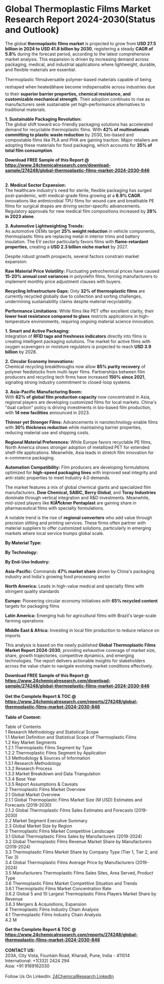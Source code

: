 <h1>Global Thermoplastic Films Market Research Report 2024-2030(Status and Outlook)</h1><p>The global <strong>thermoplastic films market</strong> is projected to grow from <strong>USD 27.5 billion in 2024 to USD 41.8 billion by 2030</strong>, registering a steady <strong>CAGR of 5.8%</strong> during the forecast period, according to the latest comprehensive market analysis. This expansion is driven by increasing demand across packaging, medical, and industrial applications where lightweight, durable, and flexible materials are essential.</p><p>Thermoplastic filmsâversatile polymer-based materials capable of being reshaped when heatedâhave become indispensable across industries due to their <strong>superior barrier properties, chemical resistance, and customizable mechanical strength</strong>. Their adoption continues to rise as manufacturers seek sustainable yet high-performance alternatives to traditional materials.</p><p><strong>1. Sustainable Packaging Revolution:</strong><br>
The global shift toward eco-friendly packaging solutions has accelerated demand for recyclable thermoplastic films. With <strong>42% of multinationals committing to plastic waste reduction</strong> by 2030, bio-based and compostable films like PLA and PHA are gaining traction. Major retailers are adopting these materials for food packaging, which accounts for <strong>35% of total film consumption</strong>.</p><div><b>Download FREE Sample of this Report @ 
            <a href="https://www.24chemicalresearch.com/download-sample/274248/global-thermoplastic-films-market-2024-2030-846">
            https://www.24chemicalresearch.com/download-sample/274248/global-thermoplastic-films-market-2024-2030-846</a></b></div><br><p><strong>2. Medical Sector Expansion:</strong><br>
The healthcare industry's need for sterile, flexible packaging has surged post-pandemic, with medical-grade films growing at a <strong>6.9% CAGR</strong>. Innovations like antimicrobial TPU films for wound care and breathable PE films for surgical drapes are driving sector-specific advancements. Regulatory approvals for new medical film compositions increased by <strong>28% in 2023 alone</strong>.</p><p><strong>3. Automotive Lightweighting Trends:</strong><br>
As automotive OEMs target <strong>25% weight reduction</strong> in vehicle components, thermoplastic films are replacing metal in interior trims and battery insulation. The EV sector particularly favors films with <strong>flame-retardant properties</strong>, creating a <strong>USD 2.3 billion niche market</strong> by 2027.</p><p>Despite robust growth prospects, several factors constrain market expansion:</p><p><strong>Raw Material Price Volatility:</strong> Fluctuating petrochemical prices have caused <strong>15-20% annual cost variances</strong> in polyolefin films, forcing manufacturers to implement monthly price adjustment clauses with buyers.</p><p><strong>Recycling Infrastructure Gaps:</strong> Only <strong>32% of thermoplastic films</strong> are currently recycled globally due to collection and sorting challenges, undermining sustainability claims despite material recyclability.</p><p><strong>Performance Limitations:</strong> While films like PET offer excellent clarity, their <strong>lower heat resistance compared to glass</strong> restricts applications in high-temperature environments, requiring ongoing material science innovation.</p><p><strong>1. Smart and Active Packaging:</strong><br>
Integration of <strong>RFID tags and freshness indicators</strong> directly into films is creating intelligent packaging solutions. The market for active films with oxygen scavengers or moisture regulators is projected to reach <strong>USD 3.9 billion</strong> by 2028.</p><p><strong>2. Circular Economy Innovations:</strong><br>
Chemical recycling breakthroughs now allow <strong>85% purity recovery</strong> of polymer feedstocks from multi-layer films. Partnerships between film producers and recycling tech firms have increased <strong>150% since 2021</strong>, signaling strong industry commitment to closed-loop systems.</p><p><strong>3. Asia-Pacific Manufacturing Boom:</strong><br>
With <strong>62% of global film production capacity</strong> now concentrated in Asia, regional players are developing customized films for local markets. China's "dual carbon" policy is driving investments in bio-based film production, with <strong>14 new facilities</strong> announced in 2023.</p><p><strong>Thinner yet Stronger Films:</strong> Advancements in nanotechnology enable films with <strong>30% thickness reduction</strong> while maintaining barrier properties, reducing material use and shipping costs.</p><p><strong>Regional Material Preferences:</strong> While Europe favors recyclable PE films, North America shows stronger adoption of metallized PET for extended shelf-life applications. Meanwhile, Asia leads in stretch film innovation for e-commerce packaging.</p><p><strong>Automation Compatibility:</strong> Film producers are developing formulations optimized for <strong>high-speed packaging lines</strong> with improved seal integrity and anti-static properties to meet Industry 4.0 demands.</p><p>The market features a mix of global chemical giants and specialized film manufacturers. <strong>Dow Chemical, SABIC, Berry Global</strong>, and <strong>Toray Industries</strong> dominate through vertical integration and R&amp;D investments. Meanwhile, mid-sized players like <strong>KlÃ¶ckner Pentaplast</strong> are gaining share in pharmaceutical films with specialty formulations.</p><p>A notable trend is the rise of <strong>regional converters</strong> who add value through precision slitting and printing services. These firms often partner with material suppliers to offer customized solutions, particularly in emerging markets where local service trumps global scale.</p><p><strong>By Material Type:</strong></p><p><strong>By Technology:</strong></p><p><strong>By End-Use Industry:</strong></p><p><strong>Asia-Pacific:</strong> Commands <strong>47% market share</strong> driven by China's packaging industry and India's growing food processing sector</p><p><strong>North America:</strong> Leads in high-value medical and specialty films with stringent quality standards</p><p><strong>Europe:</strong> Pioneering circular economy initiatives with <strong>65% recycled content</strong> targets for packaging films</p><p><strong>Latin America:</strong> Emerging hub for agricultural films with Brazil's large-scale farming operations</p><p><strong>Middle East &amp; Africa:</strong> Investing in local film production to reduce reliance on imports</p><p>This analysis is based on the newly published <strong>Global Thermoplastic Films Market Report 2024-2030</strong>, providing exhaustive coverage of market size, share, growth trajectories, competitive dynamics, and emerging technologies. The report delivers actionable insights for stakeholders across the value chain to navigate evolving market conditions effectively.</p><div><b>Download FREE Sample of this Report @ 
            <a href="https://www.24chemicalresearch.com/download-sample/274248/global-thermoplastic-films-market-2024-2030-846">
            https://www.24chemicalresearch.com/download-sample/274248/global-thermoplastic-films-market-2024-2030-846</a></b></div><br><div><b>Get the Complete Report & TOC @ 
            <a href="https://www.24chemicalresearch.com/reports/274248/global-thermoplastic-films-market-2024-2030-846">
            https://www.24chemicalresearch.com/reports/274248/global-thermoplastic-films-market-2024-2030-846</a></b></div><br>
            <b>Table of Content:</b><p>Table of Contents<br />
1 Research Methodology and Statistical Scope<br />
1.1 Market Definition and Statistical Scope of Thermoplastic Films<br />
1.2 Key Market Segments<br />
1.2.1 Thermoplastic Films Segment by Type<br />
1.2.2 Thermoplastic Films Segment by Application<br />
1.3 Methodology & Sources of Information<br />
1.3.1 Research Methodology<br />
1.3.2 Research Process<br />
1.3.3 Market Breakdown and Data Triangulation<br />
1.3.4 Base Year<br />
1.3.5 Report Assumptions & Caveats<br />
2 Thermoplastic Films Market Overview<br />
2.1 Global Market Overview<br />
2.1.1 Global Thermoplastic Films Market Size (M USD) Estimates and Forecasts (2019-2030)<br />
2.1.2 Global Thermoplastic Films Sales Estimates and Forecasts (2019-2030)<br />
2.2 Market Segment Executive Summary<br />
2.3 Global Market Size by Region<br />
3 Thermoplastic Films Market Competitive Landscape<br />
3.1 Global Thermoplastic Films Sales by Manufacturers (2019-2024)<br />
3.2 Global Thermoplastic Films Revenue Market Share by Manufacturers (2019-2024)<br />
3.3 Thermoplastic Films Market Share by Company Type (Tier 1, Tier 2, and Tier 3)<br />
3.4 Global Thermoplastic Films Average Price by Manufacturers (2019-2024)<br />
3.5 Manufacturers Thermoplastic Films Sales Sites, Area Served, Product Type<br />
3.6 Thermoplastic Films Market Competitive Situation and Trends<br />
3.6.1 Thermoplastic Films Market Concentration Rate<br />
3.6.2 Global 5 and 10 Largest Thermoplastic Films Players Market Share by Revenue<br />
3.6.3 Mergers & Acquisitions, Expansion<br />
4 Thermoplastic Films Industry Chain Analysis<br />
4.1 Thermoplastic Films Industry Chain Analysis<br />
4.2 M</p><div><b>Get the Complete Report & TOC @ 
            <a href="https://www.24chemicalresearch.com/reports/274248/global-thermoplastic-films-market-2024-2030-846">
            https://www.24chemicalresearch.com/reports/274248/global-thermoplastic-films-market-2024-2030-846</a></b></div><br><b>CONTACT US:</b><br>
            203A, City Vista, Fountain Road, Kharadi, Pune, India - 411014<br>
            International: +1(332) 2424 294<br>
            Asia: +91 9169162030 <br><br>
            Follow Us On LinkedIn: <a href="https://www.linkedin.com/company/24chemicalresearch/">24ChemicalResearch LinkedIn</a>